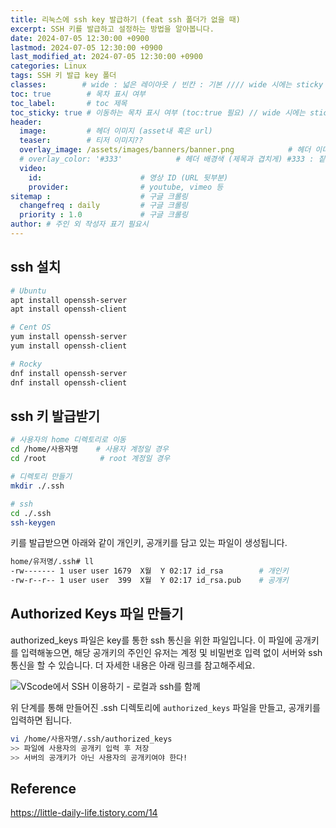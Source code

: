```yaml
---
title: 리눅스에 ssh key 발급하기 (feat ssh 폴더가 없을 때)
excerpt: SSH 키를 발급하고 설정하는 방법을 알아봅니다.
date: 2024-07-05 12:30:00 +0900
lastmod: 2024-07-05 12:30:00 +0900
last_modified_at: 2024-07-05 12:30:00 +0900
categories: Linux
tags: SSH 키 발급 key 폴더
classes:        # wide : 넓은 레이아웃 / 빈칸 : 기본 //// wide 시에는 sticky toc 불가
toc: true        # 목차 표시 여부
toc_label:       # toc 제목
toc_sticky: true # 이동하는 목차 표시 여부 (toc:true 필요) // wide 시에는 sticky toc 불가
header: 
  image:         # 헤더 이미지 (asset내 혹은 url)
  teaser:        # 티저 이미지??
  overlay_image: /assets/images/banners/banner.png            # 헤더 이미지 (제목과 겹치게)
  # overlay_color: '#333'            # 헤더 배경색 (제목과 겹치게) #333 : 짙은 회색 (필수)
  video:
    id:                      # 영상 ID (URL 뒷부분)
    provider:                # youtube, vimeo 등
sitemap :                    # 구글 크롤링
  changefreq : daily         # 구글 크롤링
  priority : 1.0             # 구글 크롤링
author: # 주인 외 작성자 표기 필요시
---
```

<!--postNo: 20240705_001-->


## ssh 설치

```bash
# Ubuntu  
apt install openssh-server
apt install openssh-client

# Cent OS
yum install openssh-server
yum install openssh-client

# Rocky  
dnf install openssh-server
dnf install openssh-client
```

## ssh 키 발급받기  

```bash
# 사용자의 home 디렉토리로 이동
cd /home/사용자명    # 사용자 계정일 경우
cd /root            # root 계정일 경우

# 디렉토리 만들기
mkdir ./.ssh

# ssh
cd ./.ssh
ssh-keygen
```

키를 발급받으면 아래와 같이 개인키, 공개키를 담고 있는 파일이 생성됩니다.  

```bash
home/유저명/.ssh# ll
-rw------- 1 user user 1679  X월  Y 02:17 id_rsa        # 개인키
-rw-r--r-- 1 user user  399  X월  Y 02:17 id_rsa.pub    # 공개키
```

## Authorized Keys 파일 만들기  

authorized_keys 파일은 key를 통한 ssh 통신을 위한 파일입니다. 이 파일에 공개키를 입력해놓으면, 해당 공개키의 주인인 유저는 계정 및 비밀번호 입력 없이 서버와 ssh 통신을 할 수 있습니다. 더 자세한 내용은 아래 링크를 참고해주세요.  

![VScode에서 SSH 이용하기 - 로컬과 ssh를 함께](https://whdrns2013.github.io/etc/20240214_001_vscode_ssh/)  

위 단계를 통해 만들어진 .ssh 디렉토리에 `authorized_keys` 파일을 만들고, 공개키를 입력하면 됩니다.  

```bash
vi /home/사용자명/.ssh/authorized_keys
>> 파일에 사용자의 공개키 입력 후 저장
>> 서버의 공개키가 아닌 사용자의 공개키여야 한다!
```

## Reference  

https://little-daily-life.tistory.com/14  
